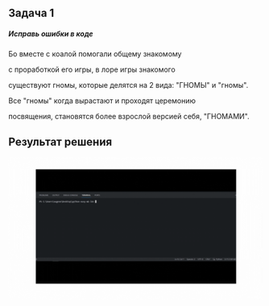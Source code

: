 ## Задача 1

##### Исправь ошибки в коде

Бо вместе с коалой помогали общему знакомому

с проработкой его игры, в лоре игры знакомого

существуют гномы, которые делятся на 2 вида: "ГНОМЫ" и "гномы".

Все "гномы" когда вырастают и проходят церемонию

посвящения, становятся более взрослой версией себя, "ГНОМАМИ".


## Результат решения

![1697788228372](image/task/1697788228372.png)
